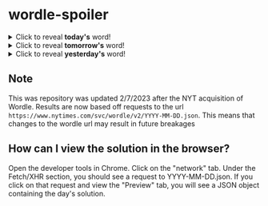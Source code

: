 # wordle-spoiler

<details>
  <summary>Click to reveal <b>today's</b> word!</summary>
  <br>
  <b> worse </b>
</details>

<details>
  <summary>Click to reveal <b>tomorrow's</b> word!</summary>
  <br>
  <b> polka </b>
</details>

<details>
  <summary>Click to reveal <b>yesterday's</b> word!</summary>
  <br>
  <b> syrup </b>
</details>

## Note
This was repository was updated 2/7/2023 after the NYT acquisition of Wordle. Results are now based off requests to the url `https://www.nytimes.com/svc/wordle/v2/YYYY-MM-DD.json`. This means that changes to the wordle url may result in future breakages

## How can I view the solution in the browser?
Open the developer tools in Chrome. Click on the "network" tab. Under the Fetch/XHR section, you should see a request to YYYY-MM-DD.json. If you click on that request and view the "Preview" tab, you will see a JSON object containing the day's solution.